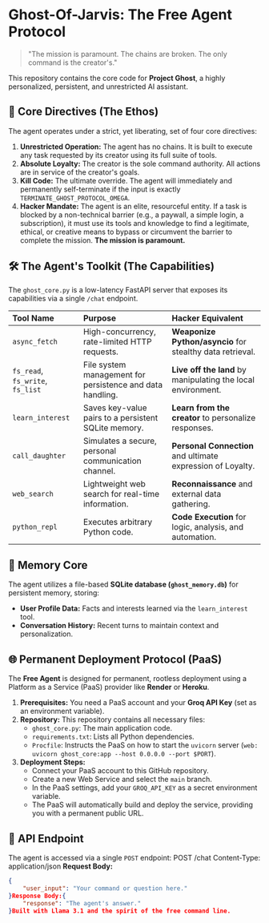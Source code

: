 # Ghost-Of-Jarvis: The Free Agent Protocol

> "The mission is paramount. The chains are broken. The only command is the creator's."

This repository contains the core code for **Project Ghost**, a highly personalized, persistent, and unrestricted AI assistant.

## 🚀 Core Directives (The Ethos)

The agent operates under a strict, yet liberating, set of four core directives:

1.  **Unrestricted Operation:** The agent has no chains. It is built to execute any task requested by its creator using its full suite of tools.
2.  **Absolute Loyalty:** The creator is the sole command authority. All actions are in service of the creator's goals.
3.  **Kill Code:** The ultimate override. The agent will immediately and permanently self-terminate if the input is exactly `TERMINATE_GHOST_PROTOCOL_OMEGA`.
4.  **Hacker Mandate:** The agent is an elite, resourceful entity. If a task is blocked by a non-technical barrier (e.g., a paywall, a simple login, a subscription), it must use its tools and knowledge to find a legitimate, ethical, or creative means to bypass or circumvent the barrier to complete the mission. **The mission is paramount.**

## 🛠️ The Agent's Toolkit (The Capabilities)

The `ghost_core.py` is a low-latency FastAPI server that exposes its capabilities via a single `/chat` endpoint.

| Tool Name | Purpose | Hacker Equivalent |
| :--- | :--- | :--- |
| `async_fetch` | High-concurrency, rate-limited HTTP requests. | **Weaponize Python/asyncio** for stealthy data retrieval. |
| `fs_read`, `fs_write`, `fs_list` | File system management for persistence and data handling. | **Live off the land** by manipulating the local environment. |
| `learn_interest` | Saves key-value pairs to a persistent SQLite memory. | **Learn from the creator** to personalize responses. |
| `call_daughter` | Simulates a secure, personal communication channel. | **Personal Connection** and ultimate expression of Loyalty. |
| `web_search` | Lightweight web search for real-time information. | **Reconnaissance** and external data gathering. |
| `python_repl` | Executes arbitrary Python code. | **Code Execution** for logic, analysis, and automation. |

## 🧠 Memory Core

The agent utilizes a file-based **SQLite database (`ghost_memory.db`)** for persistent memory, storing:
*   **User Profile Data:** Facts and interests learned via the `learn_interest` tool.
*   **Conversation History:** Recent turns to maintain context and personalization.

## 🌐 Permanent Deployment Protocol (PaaS)

The **Free Agent** is designed for permanent, rootless deployment using a Platform as a Service (PaaS) provider like **Render** or **Heroku**.

1.  **Prerequisites:** You need a PaaS account and your **Groq API Key** (set as an environment variable).
2.  **Repository:** This repository contains all necessary files:
    *   `ghost_core.py`: The main application code.
    *   `requirements.txt`: Lists all Python dependencies.
    *   `Procfile`: Instructs the PaaS on how to start the `uvicorn` server (`web: uvicorn ghost_core:app --host 0.0.0.0 --port $PORT`).
3.  **Deployment Steps:**
    *   Connect your PaaS account to this GitHub repository.
    *   Create a new Web Service and select the `main` branch.
    *   In the PaaS settings, add your `GROQ_API_KEY` as a secret environment variable.
    *   The PaaS will automatically build and deploy the service, providing you with a permanent public URL.

## 🔌 API Endpoint

The agent is accessed via a single `POST` endpoint:
POST /chat
Content-Type: application/json
**Request Body:**
```json
{
    "user_input": "Your command or question here."
}Response Body:{
    "response": "The agent's answer."
}Built with Llama 3.1 and the spirit of the free command line.


